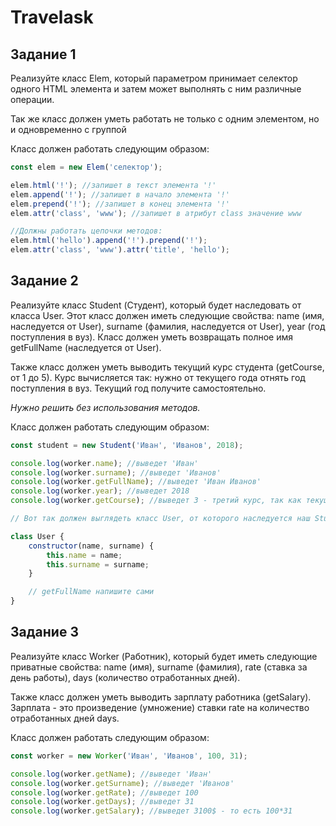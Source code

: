 # Travelask

## Задание 1
Реализуйте класс Elem, который параметром принимает
селектор одного HTML элемента и затем может выполнять
с ним различные операции. 

Так же класс должен уметь работать
не только с одним элементом, но и одновременно с группой

Класс должен работать следующим образом:
```javascript
const elem = new Elem('селектор');

elem.html('!'); //запишет в текст элемента '!'
elem.append('!'); //запишет в начало элемента '!'
elem.prepend('!'); //запишет в конец элемента '!'
elem.attr('class', 'www'); //запишет в атрибут class значение www

//Должны работать цепочки методов:
elem.html('hello').append('!').prepend('!');
elem.attr('class', 'www').attr('title', 'hello');
```

## Задание 2
Реализуйте класс Student (Студент), который будет наследовать от класса User.
Этот класс должен иметь следующие свойства: name (имя, наследуется от User),
surname (фамилия, наследуется от User), year (год поступления в вуз).
Класс должен уметь возвращать полное имя getFullName (наследуется от User).

Также класс должен уметь выводить текущий курс студента (getCourse, от 1 до 5).
Курс вычисляется так: нужно от текущего года отнять год поступления в вуз. Текущий год получите самостоятельно.

_Нужно решить без использования методов._

Класс должен работать следующим образом:

```javascript
const student = new Student('Иван', 'Иванов', 2018);

console.log(worker.name); //выведет 'Иван'
console.log(worker.surname); //выведет 'Иванов'
console.log(worker.getFullName); //выведет 'Иван Иванов'
console.log(worker.year); //выведет 2018
console.log(worker.getCourse); //выведет 3 - третий курс, так как текущий год 2021

// Вот так должен выглядеть класс User, от которого наследуется наш Student

class User {
    constructor(name, surname) {
        this.name = name;
        this.surname = surname;
    }

    // getFullName напишите сами
}
```
## Задание 3
Реализуйте класс Worker (Работник), который будет иметь следующие приватные свойства:
name (имя), surname (фамилия), rate (ставка за день работы), days (количество отработанных дней).

Также класс должен уметь выводить зарплату работника (getSalary).
Зарплата - это произведение (умножение) ставки rate на количество отработанных дней days.

Класс должен работать следующим образом:
```javascript
const worker = new Worker('Иван', 'Иванов', 100, 31);

console.log(worker.getName); //выведет 'Иван'
console.log(worker.getSurname); //выведет 'Иванов'
console.log(worker.getRate); //выведет 100
console.log(worker.getDays); //выведет 31
console.log(worker.getSalary); //выведет 3100$ - то есть 100*31
```